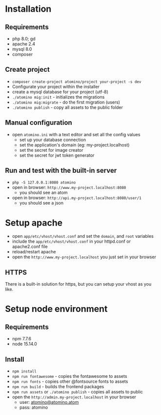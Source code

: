 # Installation

## Requirements

- php 8.0; gd
- apache 2.4
- mysql 8.0
- composer

## Create project

- `composer create-project atomino/project your-project -s dev`
- Configurate your project within the installer
- create a mysql database for your project (utf-8)
- `./atomino mig:init` - initializes the migrations
- `./atomino mig:migrate` - do the first migration (users)
- `./atomino publish` - copy all assets to the public folder

## Manual configuration  

- open `atomino.ini` with a text editor and set all the config values
  - set up your database connection
  - set the application's domain (eg: my-project.localhost)
  - set the secret for image creator
  - set the secret for jwt token generator

## Run and test with the built-in server

- `php -S 127.0.0.1:8080 atomino`
- open in browser: `http://www.my-project.localhost:8080`
  - you should see an atom
- open in browser: `http://api.my-project.localhost:8080/user/1`
  - you should see a json

# Setup apache
- open `app/etc/vhost/vhost.conf` and set the `domain`, and `root` variables
- include the `app/etc/vhost/vhost.conf` in your httpd.conf or apache2.conf file
- reload/restart apache
- open the `http://www.my-project.localhost` you just set in your browser

## HTTPS

There is a built-in solution for https, but you can setup your vhost as you like.

# Setup node environment

## Requirements

- npm 7.7.6
- node 15.14.0

## Install

- `npm install`
- `npm run fontawesome` - copies the fontawesome to assets
- `npm run fonts` - copies other @fontsource fonts to assets
- `npm run build` - builds the frontend packages
- `npm run assets` or `./atomino publish` - copies all assets to public
- open the `http://admin.my-project.localhost` in your browser
  - user: atomino@atomino.atom
  - pass: atomino

